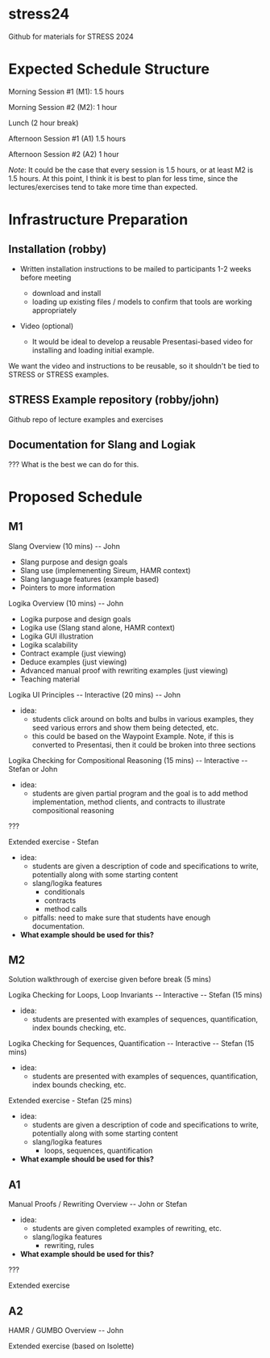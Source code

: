 # stress24
Github for materials for STRESS 2024 

# Expected Schedule Structure

Morning Session #1 (M1): 1.5 hours

Morning Session #2 (M2): 1 hour

Lunch (2 hour break)

Afternoon Session #1 (A1) 1.5 hours

Afternoon Session #2 (A2) 1 hour

*Note*: It could be the case that every session is 1.5 hours, or at least M2 is 1.5 hours.   At this point, I think it is best to plan for less time, since the lectures/exercises tend to take more time than expected.

# Infrastructure Preparation

## Installation (robby)

* Written installation instructions to be mailed to participants 1-2 weeks before meeting
  - download and install
  - loading up existing files / models to confirm that tools are working appropriately

* Video (optional)
  - It would be ideal to develop a reusable Presentasi-based video for installing and loading initial example.  
  
We want the video and instructions to be reusable, so it shouldn't be tied to STRESS or STRESS examples.

## STRESS Example repository (robby/john)

Github repo of lecture examples and exercises

## Documentation for Slang and Logiak

??? What is the best we can do for this.

# Proposed Schedule

## M1

Slang Overview (10 mins) -- John
  * Slang purpose and design goals
  * Slang use (implemenenting Sireum, HAMR context)
  * Slang language features (example based)
  * Pointers to more information

Logika Overview (10 mins) -- John
  * Logika purpose and design goals
  * Logika use (Slang stand alone, HAMR context)
  * Logika GUI illustration
  * Logika scalability
  * Contract example (just viewing)
  * Deduce examples (just viewing)
  * Advanced manual proof with rewriting examples (just viewing)
  * Teaching material

Logika UI Principles -- Interactive (20 mins) -- John
  * idea: 
    - students click around on bolts and bulbs in various examples, they seed various errors and show them being detected, etc.
    - this could be based on the Waypoint Example.  Note, if this is converted to Presentasi, then it could be broken into three sections 
      
Logika Checking for Compositional Reasoning (15 mins) -- Interactive -- Stefan or John
  * idea:
    - students are given partial program and the goal is to add method implementation, method clients, and contracts to illustrate compositional reasoning

???

Extended exercise - Stefan
  * idea:
    - students are given a description of code and specifications to write, potentially along with some starting content
    - slang/logika features
      - conditionals
      - contracts
      - method calls
    - pitfalls: need to make sure that students have enough documentation.
  * **What example should be used for this?**


## M2

Solution walkthrough of exercise given before break (5 mins)

Logika Checking for Loops, Loop Invariants -- Interactive -- Stefan (15 mins)
  * idea: 
    - students are presented with examples of sequences, quantification, index bounds checking, etc.


Logika Checking for Sequences, Quantification -- Interactive -- Stefan (15 mins)
  * idea: 
    - students are presented with examples of sequences, quantification, index bounds checking, etc.

Extended exercise - Stefan (25 mins)
  * idea:
    - students are given a description of code and specifications to write, potentially along with some starting content
    - slang/logika features
      - loops, sequences, quantification
  * **What example should be used for this?**

## A1

Manual Proofs / Rewriting Overview -- John or Stefan
  * idea:
    - students are given completed examples of rewriting, etc.
    - slang/logika features
      - rewriting, rules
  * **What example should be used for this?**

???


Extended exercise

## A2 

HAMR / GUMBO Overview -- John

Extended exercise (based on Isolette)














